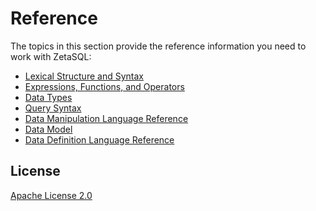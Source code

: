 

# Reference

The topics in this section provide the reference information you need to work
with ZetaSQL:

* [Lexical Structure and Syntax](https://github.com/google/zetasql/blob/master/docs/lexical.md)
* [Expressions, Functions, and Operators](https://github.com/google/zetasql/blob/master/docs/functions-and-operators.md)
* [Data Types](https://github.com/google/zetasql/blob/master/docs/data-types.md)
* [Query Syntax](https://github.com/google/zetasql/blob/master/docs/query-syntax.md)
* [Data Manipulation Language Reference](https://github.com/google/zetasql/blob/master/docs/data-manipulation-language.md)
* [Data Model](https://github.com/google/zetasql/blob/master/docs/data-model.md)
* [Data Definition Language Reference](https://github.com/google/zetasql/blob/master/docs/data-definition-language.md)

## License

[Apache License 2.0](../LICENSE)

